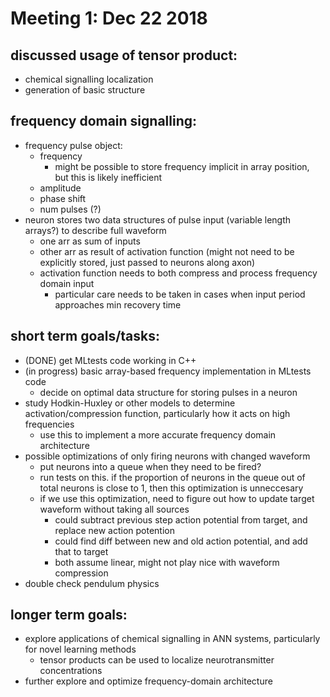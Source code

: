 # Meeting 1: Dec 22 2018

## discussed usage of tensor product:
* chemical signalling localization
* generation of basic structure

## frequency domain signalling:
* frequency pulse object:
    * frequency 
      * might be possible to store frequency implicit in array position, but this is likely inefficient
    * amplitude
    * phase shift
    * num pulses (?)
* neuron stores two data structures of pulse input (variable length arrays?) to describe full waveform
    * one arr as sum of inputs
    * other arr as result of activation function (might not need to be explicitly stored, just passed to neurons along axon)
    * activation function needs to both compress and process frequency domain input
      * particular care needs to be taken in cases when input period approaches min recovery time

## short term goals/tasks:
* (DONE) get MLtests code working in C++
* (in progress) basic array-based frequency implementation in MLtests code
  * decide on optimal data structure for storing pulses in a neuron
* study Hodkin-Huxley or other models to determine activation/compression function, particularly how it acts on high frequencies
  * use this to implement a more accurate frequency domain architecture
* possible optimizations of only firing neurons with changed waveform
  * put neurons into a queue when they need to be fired?
  * run tests on this. if the proportion of neurons in the queue out of total neurons is close to 1, then this optimization is unneccesary
  * if we use this optimization, need to figure out how to update target waveform without taking all sources
    * could subtract previous step action potential from target, and replace new action potention
    * could find diff between new and old action potential, and add that to target 
    * both assume linear, might not play nice with waveform compression
* double check pendulum physics

## longer term goals:
* explore applications of chemical signalling in ANN systems, particularly for novel learning methods
	* tensor products can be used to localize neurotransmitter concentrations
* further explore and optimize frequency-domain architecture












